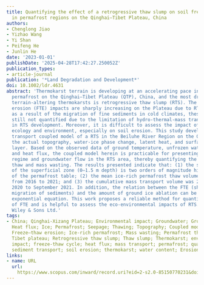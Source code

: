```yaml
---
title: Quantifying the effect of a retrogressive thaw slump on soil freeze–thaw erosion
  in permafrost regions on the Qinghai–Tibet Plateau, China
authors:
- Chenglong Jiao
- Yizhao Wang
- Yi Shan
- Peifeng He
- Junlin He
date: '2023-01-01'
publishDate: '2025-04-28T17:42:27.250052Z'
publication_types:
- article-journal
publication: '*Land Degradation and Development*'
doi: 10.1002/ldr.4631
abstract: 'Thermokarst terrain is developing at an accelerating pace in the ice-rich
  permafrost on the Qinghai–Tibet Plateau (QTP), China, and the most dramatic of these
  terrain-altering thermokarsts is retrogressive thaw slump (RTS). The freeze–thaw
  erosion (FTE) impacts are sharply increasing on the Plateau due to RTS, especially
  as a result of the migration of fine sediments in cold climates, these impacts are
  still not quantified due to the limitation of hydro-thermal-mass transport laws
  in RTS development. Moreover, it is difficult to assess the impact of RTS on the
  ecology and environment, especially on soil erosion. This study developed a heat–water-mass
  transport coupled model of a RTS in the Beiluhe River Region on the QTP, considering
  the actual topography, water-ice phase change, latent heat, and surface heat exchange
  layer. Based on the observed data of ground temperature, unfrozen water content,
  and heat flux, the coupled model herein is practicable for presenting the geotemperature
  regime and groundwater flow in the RTS area, thereby quantifying the ice-rich permafrost
  thaw and mass wasting. The results presented indicate that: (1) the seepage velocity
  of the superficial zone (0–1.5 m depth) is two orders of magnitude higher than that
  of the permafrost table; (2) the mean ice-rich permafrost thaw volume was 13.4 m2
  from 2016 to 2021; and (3) the cumulative mass transport volume was 22 m2 from July
  2020 to September 2021. In addition, the relation between the FTE (shown as the
  migration of sediments) and the amount of ground ice ablation can be fitted by an
  exponential equation. This work proposes a reliable method for quantifying the effect
  of FTE and is helpful to assess the eco-environmental impacts of RTS. © 2023 John
  Wiley & Sons Ltd.'
tags:
- China; Qinghai-Xizang Plateau; Environmental impact; Groundwater; Groundwater flow;
  Heat flux; Ice; Permafrost; Seepage; Thawing; Topography; Coupled models; Freeze/thaw;
  Freeze–thaw erosion; Ice-rich permafrost; Mass wasting; Permafrost thaws; Qinghai
  Tibet plateau; Retrogressive thaw slump; Thaw slump; Thermokarst; environmental
  impact; freeze-thaw cycle; heat flux; mass transport; permafrost; quantitative analysis;
  sediment transport; soil erosion; thermokarst; water content; Erosion
links:
- name: URL
  url: 
    https://www.scopus.com/inward/record.uri?eid=2-s2.0-85150770231&doi=10.1002%2fldr.4631&partnerID=40&md5=180d6fdee9d85e886c9653d5ca98ae1a
---
```

